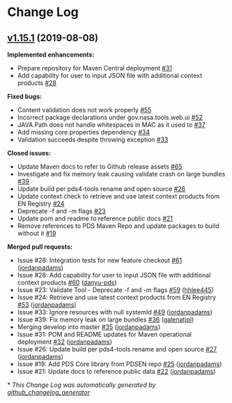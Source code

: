 # Change Log

## [v1.15.1](https://github.com/NASA-PDS-Incubator/validate/tree/v1.15.1) (2019-08-08)
**Implemented enhancements:**

- Prepare repository for Maven Central deployment [\#31](https://github.com/NASA-PDS-Incubator/validate/issues/31)
- Add capability for user to input JSON file with additional context products [\#28](https://github.com/NASA-PDS-Incubator/validate/issues/28)

**Fixed bugs:**

- Content validation does not work properly [\#55](https://github.com/NASA-PDS-Incubator/validate/issues/55)
- Incorrect package declarations under gov.nasa.tools.web.ui [\#52](https://github.com/NASA-PDS-Incubator/validate/issues/52)
- JAVA Path does not handle whitespaces in MAC as it used to [\#37](https://github.com/NASA-PDS-Incubator/validate/issues/37)
- Add missing core.properties dependency [\#34](https://github.com/NASA-PDS-Incubator/validate/issues/34)
- Validation succeeds despite throwing exception [\#33](https://github.com/NASA-PDS-Incubator/validate/issues/33)

**Closed issues:**

- Update Maven docs to refer to Github release assets [\#65](https://github.com/NASA-PDS-Incubator/validate/issues/65)
- Investigate and fix memory leak causing validate crash on large bundles [\#39](https://github.com/NASA-PDS-Incubator/validate/issues/39)
- Update build per pds4-tools rename and open source [\#26](https://github.com/NASA-PDS-Incubator/validate/issues/26)
- Update context check to retrieve and use latest context products from EN Registry [\#24](https://github.com/NASA-PDS-Incubator/validate/issues/24)
- Deprecate -f and -m flags [\#23](https://github.com/NASA-PDS-Incubator/validate/issues/23)
- Update pom and readme to reference public docs [\#21](https://github.com/NASA-PDS-Incubator/validate/issues/21)
- Remove references to PDS Maven Repo and update packages to build without it [\#19](https://github.com/NASA-PDS-Incubator/validate/issues/19)

**Merged pull requests:**

- Issue \#28: Integration tests for new feature checkout [\#61](https://github.com/NASA-PDS-Incubator/validate/pull/61) ([jordanpadams](https://github.com/jordanpadams))
- Issue \#28: Add capability for user to input JSON file with additional context products [\#60](https://github.com/NASA-PDS-Incubator/validate/pull/60) ([danyu-pds](https://github.com/danyu-pds))
- Issue \#23: Validate Tool - Deprecate -f and -m flags [\#59](https://github.com/NASA-PDS-Incubator/validate/pull/59) ([hhlee445](https://github.com/hhlee445))
- Issue \#24: Retrieve and use latest context products from EN Registry [\#53](https://github.com/NASA-PDS-Incubator/validate/pull/53) ([jordanpadams](https://github.com/jordanpadams))
- Issue \#33: Ignore resources with null systemId [\#49](https://github.com/NASA-PDS-Incubator/validate/pull/49) ([jordanpadams](https://github.com/jordanpadams))
- Issue \#39: Fix memory leak on large bundles [\#36](https://github.com/NASA-PDS-Incubator/validate/pull/36) ([galenatjpl](https://github.com/galenatjpl))
- Merging develop into master [\#35](https://github.com/NASA-PDS-Incubator/validate/pull/35) ([jordanpadams](https://github.com/jordanpadams))
- Issue \#31: POM and README updates for Maven operational deployment [\#32](https://github.com/NASA-PDS-Incubator/validate/pull/32) ([jordanpadams](https://github.com/jordanpadams))
- Issue \#26: Update build per pds4-tools rename and open source [\#27](https://github.com/NASA-PDS-Incubator/validate/pull/27) ([jordanpadams](https://github.com/jordanpadams))
- Issue \#19: Add PDS Core library from PDSEN repo [\#25](https://github.com/NASA-PDS-Incubator/validate/pull/25) ([jordanpadams](https://github.com/jordanpadams))
- Issue \#21: Update docs to reference public data [\#22](https://github.com/NASA-PDS-Incubator/validate/pull/22) ([jordanpadams](https://github.com/jordanpadams))



\* *This Change Log was automatically generated by [github_changelog_generator](https://github.com/skywinder/Github-Changelog-Generator)*